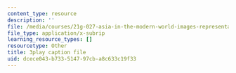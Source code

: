 ```yaml
---
content_type: resource
description: ''
file: /media/courses/21g-027-asia-in-the-modern-world-images-representations-fall-2016/dcece043b733514797cba8c633c19f33_zptyZRDiLsQ.vtt
file_type: application/x-subrip
learning_resource_types: []
resourcetype: Other
title: 3play caption file
uid: dcece043-b733-5147-97cb-a8c633c19f33
---
```

